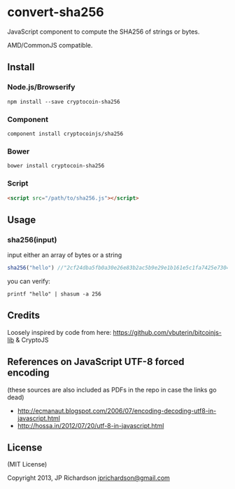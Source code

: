 convert-sha256
==============

JavaScript component to compute the SHA256 of strings or bytes.

AMD/CommonJS compatible.


Install
-------

### Node.js/Browserify

    npm install --save cryptocoin-sha256

### Component

    component install cryptocoinjs/sha256


### Bower

    bower install cryptocoin-sha256


### Script

```html
<script src="/path/to/sha256.js"></script>
```


Usage
-----

### sha256(input)

input either an array of bytes or a string

```js
sha256("hello") //"2cf24dba5fb0a30e26e83b2ac5b9e29e1b161e5c1fa7425e73043362938b9824"
```

you can verify:

    printf "hello" | shasum -a 256


Credits
-------

Loosely inspired by code from here: https://github.com/vbuterin/bitcoinjs-lib & CryptoJS


References on JavaScript UTF-8 forced encoding
----------------------------------------------

(these sources are also included as PDFs in the repo in case the links go dead)

- http://ecmanaut.blogspot.com/2006/07/encoding-decoding-utf8-in-javascript.html
- http://hossa.in/2012/07/20/utf-8-in-javascript.html



License
-------

(MIT License)

Copyright 2013, JP Richardson  <jprichardson@gmail.com>